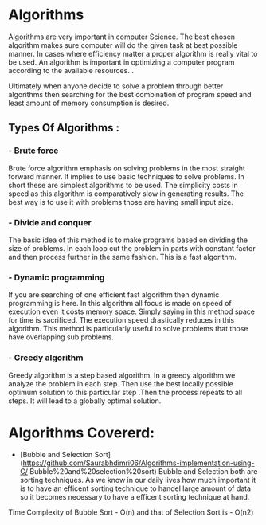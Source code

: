 # Algorithms
Algorithms are very important in computer Science. The best chosen algorithm makes sure computer will do the given task at best possible manner. In cases where efficiency matter a proper algorithm is really vital to be used. An algorithm is important in optimizing a computer program according to the available resources.  .

Ultimately when anyone decide to solve a problem through better algorithms then searching for  the best combination of program speed and least amount of memory consumption is desired. 

## Types Of Algorithms : 

  ### - Brute force
Brute force algorithm emphasis on solving problems in the most straight forward manner. It implies to use basic techniques to solve problems. In short these are simplest algorithms to be used. The simplicity costs in speed as this algorithm is comparatively slow in generating results. The best way is to use it with problems those are having small input size.

  ### - Divide and conquer

The basic idea of this method is to make programs based on dividing the size of problems. In each loop cut the problem in parts with constant factor and then process further in the same fashion. This is a fast algorithm.

  ### - Dynamic programming

If you are searching of one efficient fast algorithm then dynamic programming is here. In this algorithm all focus is made on speed of execution even it costs memory space. Simply saying in this method space for time is sacrificed. The execution speed drastically reduces in this algorithm. This method is particularly useful to solve problems that those have overlapping sub problems.

  ### - Greedy algorithm

Greedy algorithm is a step based algorithm. In a greedy algorithm we analyze the problem in each step. Then use the best locally possible optimum solution to this particular step .Then the process repeats to all steps. It will lead to a globally optimal solution.

# Algorithms Covererd:

 - [Bubble and Selection Sort](https://github.com/Saurabhdimri06/Algorithms-implementation-using-C/  Bubble%20and%20selection%20sort) Bubble and Selection both are sorting techniques. As we know in our daily lives how much  important it is to have an efficent sorting technique to handel large amount of data so it becomes necessary to have a efficent  sorting technique at hand.

Time Complexity of Bubble Sort - O(n) and that of Selection Sort is -	O(n2)
